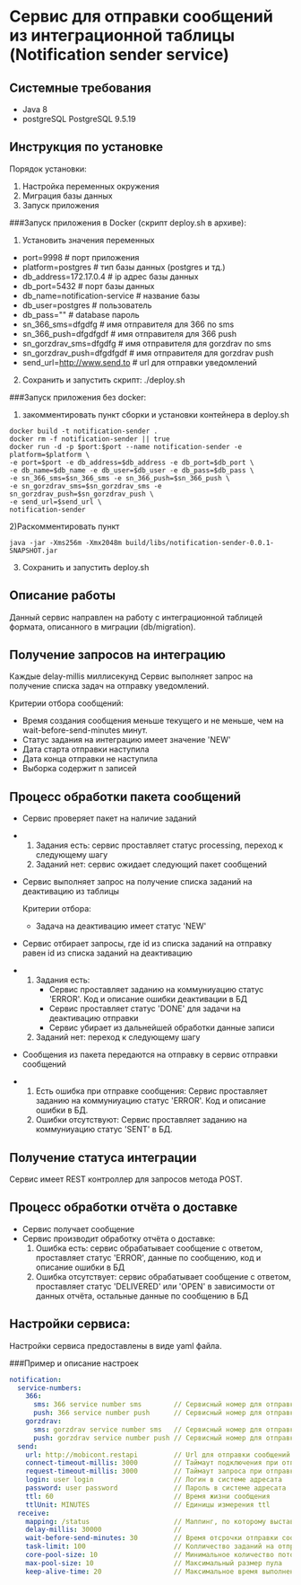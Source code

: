 Сервис для отправки сообщений из интеграционной таблицы (Notification sender service)
=

Системные требования
-
- Java 8
- postgreSQL PostgreSQL 9.5.19

Инструкция по установке
- 
Порядок установки: 
1) Настройка переменных окружения
2) Миграция базы данных
3) Запуск приложения

###Запуск приложения в Docker (скрипт deploy.sh в архиве):
1) Установить значения переменных
 - port=9998 # порт приложения 
 - platform=postgres # тип базы данных (postgres и тд.)
 - db_address=172.17.0.4 # ip адрес базы данных
 - db_port=5432 # порт базы данных
 - db_name=notification-service # название базы
 - db_user=postgres # пользователь
 - db_pass="" # database пароль
 - sn_366_sms=dfgdfg # имя отправителя для 366 по sms
 - sn_366_push=dfgdfgdf # имя отправителя для 366 push
 - sn_gorzdrav_sms=dfgdfg # имя отправителя для gorzdrav по sms
 - sn_gorzdrav_push=dfgdfgdf # имя отправителя для gorzdrav push
 - send_url=http://www.send.to # url для отправки уведомлений
2) Сохранить и запустить скрипт: 
./deploy.sh

###Запуск приложения без docker: 
1) закомментировать пункт сборки и установки контейнера в deploy.sh 
```shell
docker build -t notification-sender .
docker rm -f notification-sender || true
docker run -d -p $port:$port --name notification-sender -e platform=$platform \
-e port=$port -e db_address=$db_address -e db_port=$db_port \
-e db_name=$db_name -e db_user=$db_user -e db_pass=$db_pass \
-e sn_366_sms=$sn_366_sms -e sn_366_push=$sn_366_push \
-e sn_gorzdrav_sms=$sn_gorzdrav_sms -e sn_gorzdrav_push=$sn_gorzdrav_push \
-e send_url=$send_url \
notification-sender
```   
2)Раскомментировать пункт
```shell
java -jar -Xms256m -Xmx2048m build/libs/notification-sender-0.0.1-SNAPSHOT.jar
```
3) Сохранить и запустить deploy.sh

Описание работы
-
Данный сервис направлен на работу с интеграционной таблицей формата, описанного в миграции (db/migration).


Получение запросов на интеграцию
-
Каждые delay-millis миллисекунд Сервис выполняет запрос на получение списка задач на отправку уведомлений.

Критерии отбора сообщений: 
- Время создания сообщения меньше текущего и не меньше, чем на wait-before-send-minutes минут.  
- Статус задания на интеграцию имеет значение 'NEW'
- Дата старта отправки наступила
- Дата конца отправки не наступила
- Выборка содержит n записей

Процесс обработки пакета сообщений
-
- Сервис проверяет пакет на наличие заданий
- 1) Задания есть: сервис проставляет статус processing, переход к следующему шагу
  2) Заданий нет: сервис ожидает следующий пакет сообщений
    
- Сервис выполняет запрос на получение списка заданий на деактивацию из таблицы
  
  Критерии отбора: 
  - Задача на деактивацию имеет статус 'NEW'
    
- Сервис отбирает запросы, где id из списка заданий на отправку равен id из списка заданий на деактивацию
- 1) Задания есть:
       - Сервис проставляет заданию на коммуниуацию статус 'ERROR'. Код и описание ошибки деактивации в БД
       - Сервис проставляет статус 'DONE' для задачи на деактивацию отправки
       - Сервис убирает из дальнейшей обработки данные записи
  2) Заданий нет: переход к следующему шагу
- Сообщения из пакета передаются на отправку в сервис отправки сообщений
- 1) Есть ошибка при отправке сообщения: Сервис проставляет заданию на коммуниуацию статус 'ERROR'. Код и описание ошибки в БД.
  2) Ошибки отсутствуют: Сервис проставляет заданию на коммуниуацию статус 'SENT' в БД.


Получение статуса интеграции
-
Сервис имеет REST контроллер для запросов метода POST.

Процесс обработки отчёта о доставке
-

- Сервис получает сообщение
- Сервис производит обработку отчёта о доставке:
  1) Ошибка есть: сервис обрабатывает сообщение с ответом, проставляет статус 'ERROR', данные по сообщению, код и
  описание ошибки в БД 
  2) Ошибка отсутствует: сервис обрабатывает сообщение с ответом, проставляет статус 'DELIVERED'
  или 'OPEN' в зависимости от данных отчёта, остальные данные по сообщению в БД

Настройки сервиса:
-
Настройки сервиса предоставлены в виде yaml файла.

###Пример и описание настроек
```yaml
notification:
  service-numbers:
    366:
      sms: 366 service number sms        // Сервисный номер для отправки смс вендора 36.6
      push: 366 service number push      // Сервисный номер для отправки пушей вендора 36.6
    gorzdrav:
      sms: gorzdrav service number sms   // Сервисный номер для отправки смс вендора 36.6
      push: gorzdrav service number push // Сервисный номер для отправки смс вендора 36.6
  send:
    url: http://mobicont.restapi         // Url для отправки сообщений
    connect-timeout-millis: 3000         // Таймаут подключения при отправке сообщений
    request-timeout-millis: 3000         // Таймаут запроса при отправке сообщений
    login: user login                    // Логин в системе адресата
    password: user password              // Пароль в системе адресата
    ttl: 60                              // Время жизни сообщения
    ttlUnit: MINUTES                     // Единицы измерения ttl
  receive:
    mapping: /status                     // Маппинг, по которому выставляется контроллер для получения статусов
    delay-millis: 30000                  // 
    wait-before-send-minutes: 30         // Время отсрочки отправки сообщения для возможности деактивации
    task-limit: 100                      // Колличество заданий на отправку в пакете
    core-pool-size: 10                   // Минимальное количество потоков, используемых пулом 
    max-pool-size: 10                    // Максимальный размер пула
    keep-alive-time: 20                  // Максимальное время выполнения обработки
```
